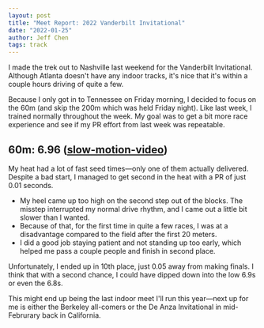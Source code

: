 ```yaml
---
layout: post
title: "Meet Report: 2022 Vanderbilt Invitational"
date: "2022-01-25"
author: Jeff Chen
tags: track
---
```


I made the trek out to Nashville last weekend for the Vanderbilt Invitational. Although Atlanta doesn't have any indoor tracks, it's nice that it's within a couple hours driving of quite a few.

Because I only got in to Tennessee on Friday morning, I decided to focus on the 60m (and skip the 200m which was held Friday night). Like last week, I trained normally throughout the week. My goal was to get a bit more race experience and see if my PR effort from last week was repeatable.

<!-- excerpt -->

## 60m: 6.96 ([slow-motion-video](https://youtu.be/ocasnTI-gnk))

My heat had a lot of fast seed times—only one of them actually delivered. Despite a bad start, I managed to get second in the heat with a PR of just 0.01 seconds.

- My heel came up too high on the second step out of the blocks. The misstep interrupted my normal drive rhythm, and I came out a little bit slower than I wanted.
- Because of that, for the first time in quite a few races, I was at a disadvantage compared to the field after the first 20 meters.
- I did a good job staying patient and not standing up too early, which helped me pass a couple people and finish in second place.

Unfortunately, I ended up in 10th place, just 0.05 away from making finals. I think that with a second chance, I could have dipped down into the low 6.9s or even the 6.8s.

This might end up being the last indoor meet I'll run this year—next up for me is either the Berkeley all-comers or the De Anza Invitational in mid-Februrary back in California.
